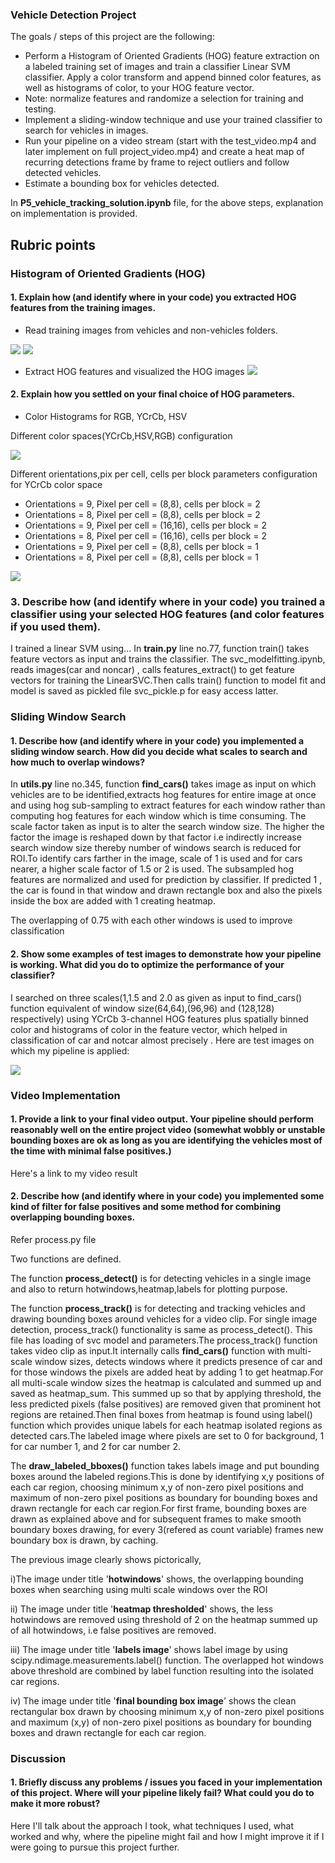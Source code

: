 
### Vehicle Detection Project

The goals / steps of this project are the following:

* Perform a Histogram of Oriented Gradients (HOG) feature extraction on a labeled training set of images and train a classifier Linear SVM classifier. Apply a color transform and append binned color features, as well as histograms of color, to your HOG feature vector.
* Note: normalize features and randomize a selection for training and testing.
* Implement a sliding-window technique and use your trained classifier to search for vehicles in images.
* Run your pipeline on a video stream (start with the test_video.mp4 and later implement on full project_video.mp4) and create a heat map of recurring detections frame by frame to reject outliers and follow detected vehicles.
* Estimate a bounding box for vehicles detected.

In **P5_vehicle_tracking_solution.ipynb** file, for the above steps, explanation on implementation is provided.


## Rubric points

### Histogram of Oriented Gradients (HOG)


#### 1. Explain how (and identify where in your code) you extracted HOG features from the training images.
* Read training images from vehicles and non-vehicles folders.

![](./output_images/car_imgs.png)
![](./output_images/notcar_imgs.png)

* Extract HOG features and visualized the HOG images
![](./output_images/hog_orient_car.png)



#### 2. Explain how you settled on your final choice of HOG parameters.

* Color Histograms for RGB, YCrCb, HSV

Different color spaces(YCrCb,HSV,RGB) configuration

![](./output_images/hog_colorspace_car.png)

Different orientations,pix per cell, cells per block parameters configuration for YCrCb color space

* Orientations = 9, Pixel per cell = (8,8), cells per block = 2  
* Orientations = 8, Pixel per cell = (8,8), cells per block = 2
* Orientations = 9, Pixel per cell = (16,16), cells per block = 2
* Orientations = 8, Pixel per cell = (16,16), cells per block = 2
* Orientations = 9, Pixel per cell = (8,8), cells per block = 1
* Orientations = 8, Pixel per cell = (8,8), cells per block = 1

![](./output_images/hog_YCrCb_orient_cells_per_block.png)

### 3. Describe how (and identify where in your code) you trained a classifier using your selected HOG features (and color features if you used them).

I trained a linear SVM using...
In **train.py** line no.77, function train() takes feature vectors as input and trains the classifier. The svc_modelfitting.ipynb, reads images(car and noncar) , calls features_extract() to get feature vectors for training the LinearSVC.Then calls train() function to model fit and model is saved as pickled file svc_pickle.p for easy access latter.


### Sliding Window Search

#### 1. Describe how (and identify where in your code) you implemented a sliding window search. How did you decide what scales to search and how much to overlap windows?

In **utils.py** line no.345, function **find_cars()** takes image as input on which vehicles are to be identified,extracts hog features for entire image at once and using hog sub-sampling to extract features for each window rather than computing hog features for each window which is time consuming. The scale factor taken as input is to alter the search window size. The higher the factor the image is reshaped down by that factor i.e indirectly increase search window size thereby number of windows search is reduced for ROI.To identify cars farther in the image, scale of 1 is used and for cars nearer, a higher scale factor of 1.5 or 2 is used. The subsampled hog features are normalized and used for prediction by classifier. If predicted 1 , the car is found in that window and drawn rectangle box and also the pixels inside the box are added with 1 creating heatmap.

The overlapping of 0.75 with each other windows is used to improve classification

#### 2. Show some examples of test images to demonstrate how your pipeline is working. What did you do to optimize the performance of your classifier?

I searched on three scales(1,1.5 and 2.0 as given as input to find_cars() function equivalent of window size(64,64),(96,96) and (128,128) respectively) using YCrCb 3-channel HOG features plus spatially binned color and histograms of color in the feature vector, which helped in classification of car and notcar almost precisely . Here are test images on which my pipeline is applied:

![](./output_images/finalbbox.png)


### Video Implementation

#### 1. Provide a link to your final video output. Your pipeline should perform reasonably well on the entire project video (somewhat wobbly or unstable bounding boxes are ok as long as you are identifying the vehicles most of the time with minimal false positives.)

Here's a link to my video result

#### 2. Describe how (and identify where in your code) you implemented some kind of filter for false positives and some method for combining overlapping bounding boxes.

Refer process.py file

Two functions are defined. 

The function **process_detect()** is for detecting vehicles in a single image and also to return hotwindows,heatmap,labels for plotting purpose. 

The function **process_track()** is for detecting and tracking vehicles and drawing bounding boxes around vehicles for a video clip. For single image detection, process_track() functionality is same as process_detect(). This file has loading of svc model and parameters.The process_track() function takes video clip as input.It internally calls **find_cars()** function with multi-scale window sizes, detects windows where it predicts presence of car and for those windows the pixels are added heat by adding 1 to get heatmap.For all multi-scale window sizes the heatmap is calculated and summed up and saved as heatmap_sum. This summed up so that by applying threshold, the less predicted pixels (false positives) are removed given that prominent hot regions are retained.Then final boxes from heatmap is found using label() function which provides unique labels for each heatmap isolated regions as detected cars.The labeled image where pixels are set to 0 for background, 1 for car number 1, and 2 for car number 2.


The **draw_labeled_bboxes()** function takes labels image and put bounding boxes around the labeled regions.This is done by identifying x,y positions of each car region, choosing minimum x,y of non-zero pixel positions and maximum of non-zero pixel positions as boundary for bounding boxes and drawn rectangle for each car region.For first frame, bounding boxes are drawn as explained above and for subsequent frames to make smooth boundary boxes drawing, for every 3(refered as count variable) frames new boundary box is drawn, by caching.

The previous image clearly shows pictorically, 

i)The image under title '**hotwindows**' shows, the overlapping bounding boxes when searching using multi scale windows over the ROI

ii) The image under title '**heatmap thresholded**' shows, the less hotwindows are removed using threshold of 2 on the heatmap summed up of all hotwindows, i.e false positives are removed.

iii) The image under title '**labels image**' shows label image by using scipy.ndimage.measurements.label() function. The overlapped hot windows above threshold are combined by label function resulting into the isolated car regions.

iv) The image under title '**final bounding box image**' shows the clean rectangular box drawn by choosing minimum x,y of non-zero pixel positions and maximum (x,y) of non-zero pixel positions as boundary for bounding boxes and drawn rectangle for each car region.


### Discussion

#### 1. Briefly discuss any problems / issues you faced in your implementation of this project. Where will your pipeline likely fail? What could you do to make it more robust?

Here I'll talk about the approach I took, what techniques I used, what worked and why, where the pipeline might fail and how I might improve it if I were going to pursue this project further.
